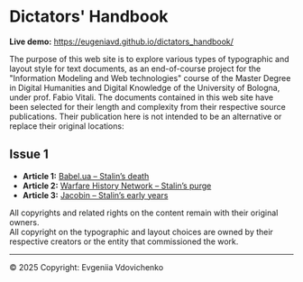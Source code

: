 # Dictators' Handbook

**Live demo:** https://eugeniavd.github.io/dictators_handbook/

The purpose of this web site is to explore various types of typographic and layout style for text
documents, as an end-of-course project for the "Information Modeling and Web technologies" course of
the Master Degree in Digital Humanities and Digital Knowledge of the University of Bologna, under
prof. Fabio Vitali. The documents contained in this web site have been selected for their length and
complexity from their respective source publications. Their publication here is not intended to be
an alternative or replace their original locations:

## Issue 1
- **Article 1:** [Babel.ua – Stalin’s death](https://babel.ua/en/texts/104698-71-years-after-stalin-s-death-russian-communists-suspected-that-he-was-killed-by-western-special-services-in-fact-they-should-look-for-the-culprits-right-under-their-noses-the-last-days-of-the-soviet-)
- **Article 2:** [Warfare History Network – Stalin’s purge](https://warfarehistorynetwork.com/article/joseph-stalins-paranoid-purge/)
- **Article 3:** [Jacobin – Stalin’s early years](https://jacobin.com/2020/09/stalin-early-years-georgia-soviet-union-ronald-suny)

All copyrights and related rights on the content remain with their original owners.  
All copyright on the typographic and layout choices are owned by their respective creators or the entity that commissioned the work.

---

© 2025 Copyright: Evgeniia Vdovichenko

